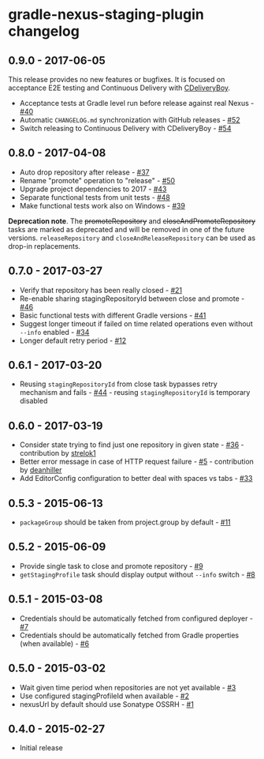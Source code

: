 # gradle-nexus-staging-plugin changelog

## 0.9.0 - 2017-06-05

This release provides no new features or bugfixes. It is focused on acceptance E2E testing and Continuous Delivery
with [CDeliveryBoy](https://travis-ci.org/szpak/CDeliveryBoy). 

 - Acceptance tests at Gradle level run before release against real Nexus - [#40](https://github.com/Codearte/gradle-nexus-staging-plugin/issues/40)
 - Automatic `CHANGELOG.md` synchronization with GitHub releases - [#52](https://github.com/Codearte/gradle-nexus-staging-plugin/issues/52)
 - Switch releasing to Continuous Delivery with CDeliveryBoy - [#54](https://github.com/Codearte/gradle-nexus-staging-plugin/issues/54)

## 0.8.0 - 2017-04-08

 - Auto drop repository after release - [#37](https://github.com/Codearte/gradle-nexus-staging-plugin/issues/37)
 - Rename "promote" operation to "release" - [#50](https://github.com/Codearte/gradle-nexus-staging-plugin/issues/50)
 - Upgrade project dependencies to 2017 - [#43](https://github.com/Codearte/gradle-nexus-staging-plugin/issues/43)
 - Separate functional tests from unit tests - [#48](https://github.com/Codearte/gradle-nexus-staging-plugin/issues/48)
 - Make functional tests work also on Windows - [#39](https://github.com/Codearte/gradle-nexus-staging-plugin/issues/39)

**Deprecation note**. The ~~promoteRepository~~ and ~~closeAndPromoteRepository~~ tasks are marked as deprecated and will be removed
in one of the future versions. `releaseRepository` and `closeAndReleaseRepository` can be used as drop-in replacements. 

## 0.7.0 - 2017-03-27

 - Verify that repository has been really closed - [#21](https://github.com/Codearte/gradle-nexus-staging-plugin/issues/21)
 - Re-enable sharing stagingRepositoryId between close and promote - [#46](https://github.com/Codearte/gradle-nexus-staging-plugin/issues/46)
 - Basic functional tests with different Gradle versions - [#41](https://github.com/Codearte/gradle-nexus-staging-plugin/issues/41)
 - Suggest longer timeout if failed on time related operations even without `--info` enabled - [#34](https://github.com/Codearte/gradle-nexus-staging-plugin/issues/34) 
 - Longer default retry period  - [#12](https://github.com/Codearte/gradle-nexus-staging-plugin/issues/12)

## 0.6.1 - 2017-03-20

 - Reusing `stagingRepositoryId` from close task bypasses retry mechanism and fails - [#44](https://github.com/Codearte/gradle-nexus-staging-plugin/issues/44) - reusing `stagingRepositoryId` is temporary disabled

## 0.6.0 - 2017-03-19

 - Consider state trying to find just one repository in given state - [#36](https://github.com/Codearte/gradle-nexus-staging-plugin/issues/36) - contribution by [strelok1](https://github.com/strelok1)
 - Better error message in case of HTTP request failure - [#5](https://github.com/Codearte/gradle-nexus-staging-plugin/issues/5) - contribution by [deanhiller](https://github.com/deanhiller)
 - Add EditorConfig configuration to better deal with spaces vs tabs - [#33](https://github.com/Codearte/gradle-nexus-staging-plugin/issues/33)

## 0.5.3 - 2015-06-13

 - `packageGroup` should be taken from project.group by default - [#11](https://github.com/Codearte/gradle-nexus-staging-plugin/issues/11)

## 0.5.2 - 2015-06-09

 - Provide single task to close and promote repository - [#9](https://github.com/Codearte/gradle-nexus-staging-plugin/issues/9)
 - `getStagingProfile` task should display output without `--info` switch - [#8](https://github.com/Codearte/gradle-nexus-staging-plugin/issues/8)

## 0.5.1 - 2015-03-08

 - Credentials should be automatically fetched from configured deployer - [#7](https://github.com/Codearte/gradle-nexus-staging-plugin/issues/7)
 - Credentials should be automatically fetched from Gradle properties (when available) - [#6](https://github.com/Codearte/gradle-nexus-staging-plugin/issues/6)

## 0.5.0 - 2015-03-02

 - Wait given time period when repositories are not yet available - [#3](https://github.com/Codearte/gradle-nexus-staging-plugin/issues/3)
 - Use configured stagingProfileId when available - [#2](https://github.com/Codearte/gradle-nexus-staging-plugin/issues/2)
 - nexusUrl by default should use Sonatype OSSRH - [#1](https://github.com/Codearte/gradle-nexus-staging-plugin/issues/1)

## 0.4.0 - 2015-02-27

 - Initial release
